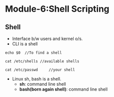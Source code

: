 # Module-6:Shell Scripting
## Shell
* Interface b/w users and kernel o/s.
* CLI is a shell

```
echo $0  //To find a shell
```
```
cat /etc/shells //available shells
```
```
cat /etc/passwd     //your shell
```
* Linux sh, bash is a shell.
  * **sh**: command line shell
  * **bash(born again shell)**: command line shell
